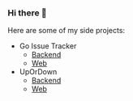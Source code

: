 ### Hi there 👋

Here are some of my side projects:
- Go Issue Tracker
  - [Backend](https://github.com/ademsa/go-issue-tracker)
  - [Web](https://github.com/ademsa/go-issue-tracker-web)
- UpOrDown
  - [Backend](https://github.com/ademsa/upordown)
  - [Web](https://github.com/ademsa/upordown-web)

<!--
**ademsa/ademsa** is a ✨ _special_ ✨ repository because its `README.md` (this file) appears on your GitHub profile.

Here are some ideas to get you started:

- 🔭 I’m currently working on ...
- 🌱 I’m currently learning ...
- 👯 I’m looking to collaborate on ...
- 🤔 I’m looking for help with ...
- 💬 Ask me about ...
- 📫 How to reach me: ...
- 😄 Pronouns: ...
- ⚡ Fun fact: ...
-->
